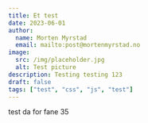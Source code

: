 ```yaml
---
title: Et test
date: 2023-06-01
author:
  name: Morten Myrstad
  email: mailto:post@mortenmyrstad.no
image:
  src: /img/placeholder.jpg
  alt: Test picture
description: Testing testing 123
draft: false
tags: ["test", "css", "js", "test"]
---
```


test da for fane 35
